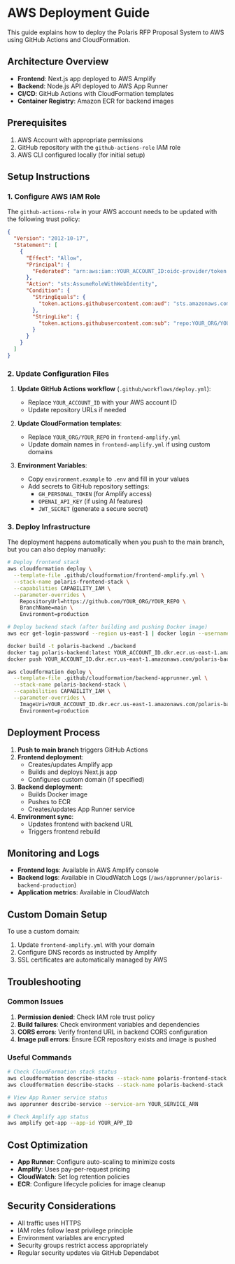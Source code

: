 # AWS Deployment Guide

This guide explains how to deploy the Polaris RFP Proposal System to AWS using GitHub Actions and CloudFormation.

## Architecture Overview

- **Frontend**: Next.js app deployed to AWS Amplify
- **Backend**: Node.js API deployed to AWS App Runner
- **CI/CD**: GitHub Actions with CloudFormation templates
- **Container Registry**: Amazon ECR for backend images

## Prerequisites

1. AWS Account with appropriate permissions
2. GitHub repository with the `github-actions-role` IAM role
3. AWS CLI configured locally (for initial setup)

## Setup Instructions

### 1. Configure AWS IAM Role

The `github-actions-role` in your AWS account needs to be updated with the following trust policy:

```json
{
  "Version": "2012-10-17",
  "Statement": [
    {
      "Effect": "Allow",
      "Principal": {
        "Federated": "arn:aws:iam::YOUR_ACCOUNT_ID:oidc-provider/token.actions.githubusercontent.com"
      },
      "Action": "sts:AssumeRoleWithWebIdentity",
      "Condition": {
        "StringEquals": {
          "token.actions.githubusercontent.com:aud": "sts.amazonaws.com"
        },
        "StringLike": {
          "token.actions.githubusercontent.com:sub": "repo:YOUR_ORG/YOUR_REPO:*"
        }
      }
    }
  ]
}
```

### 2. Update Configuration Files

1. **Update GitHub Actions workflow** (`.github/workflows/deploy.yml`):
   - Replace `YOUR_ACCOUNT_ID` with your AWS account ID
   - Update repository URLs if needed

2. **Update CloudFormation templates**:
   - Replace `YOUR_ORG/YOUR_REPO` in `frontend-amplify.yml`
   - Update domain names in `frontend-amplify.yml` if using custom domains

3. **Environment Variables**:
   - Copy `environment.example` to `.env` and fill in your values
   - Add secrets to GitHub repository settings:
     - `GH_PERSONAL_TOKEN` (for Amplify access)
     - `OPENAI_API_KEY` (if using AI features)
     - `JWT_SECRET` (generate a secure secret)

### 3. Deploy Infrastructure

The deployment happens automatically when you push to the main branch, but you can also deploy manually:

```bash
# Deploy frontend stack
aws cloudformation deploy \
  --template-file .github/cloudformation/frontend-amplify.yml \
  --stack-name polaris-frontend-stack \
  --capabilities CAPABILITY_IAM \
  --parameter-overrides \
    RepositoryUrl=https://github.com/YOUR_ORG/YOUR_REPO \
    BranchName=main \
    Environment=production

# Deploy backend stack (after building and pushing Docker image)
aws ecr get-login-password --region us-east-1 | docker login --username AWS --password-stdin YOUR_ACCOUNT_ID.dkr.ecr.us-east-1.amazonaws.com

docker build -t polaris-backend ./backend
docker tag polaris-backend:latest YOUR_ACCOUNT_ID.dkr.ecr.us-east-1.amazonaws.com/polaris-backend:latest
docker push YOUR_ACCOUNT_ID.dkr.ecr.us-east-1.amazonaws.com/polaris-backend:latest

aws cloudformation deploy \
  --template-file .github/cloudformation/backend-apprunner.yml \
  --stack-name polaris-backend-stack \
  --capabilities CAPABILITY_IAM \
  --parameter-overrides \
    ImageUri=YOUR_ACCOUNT_ID.dkr.ecr.us-east-1.amazonaws.com/polaris-backend:latest \
    Environment=production
```

## Deployment Process

1. **Push to main branch** triggers GitHub Actions
2. **Frontend deployment**:
   - Creates/updates Amplify app
   - Builds and deploys Next.js app
   - Configures custom domain (if specified)
3. **Backend deployment**:
   - Builds Docker image
   - Pushes to ECR
   - Creates/updates App Runner service
4. **Environment sync**:
   - Updates frontend with backend URL
   - Triggers frontend rebuild

## Monitoring and Logs

- **Frontend logs**: Available in AWS Amplify console
- **Backend logs**: Available in CloudWatch Logs (`/aws/apprunner/polaris-backend-production`)
- **Application metrics**: Available in CloudWatch

## Custom Domain Setup

To use a custom domain:

1. Update `frontend-amplify.yml` with your domain
2. Configure DNS records as instructed by Amplify
3. SSL certificates are automatically managed by AWS

## Troubleshooting

### Common Issues

1. **Permission denied**: Check IAM role trust policy
2. **Build failures**: Check environment variables and dependencies
3. **CORS errors**: Verify frontend URL in backend CORS configuration
4. **Image pull errors**: Ensure ECR repository exists and image is pushed

### Useful Commands

```bash
# Check CloudFormation stack status
aws cloudformation describe-stacks --stack-name polaris-frontend-stack
aws cloudformation describe-stacks --stack-name polaris-backend-stack

# View App Runner service status
aws apprunner describe-service --service-arn YOUR_SERVICE_ARN

# Check Amplify app status
aws amplify get-app --app-id YOUR_APP_ID
```

## Cost Optimization

- **App Runner**: Configure auto-scaling to minimize costs
- **Amplify**: Uses pay-per-request pricing
- **CloudWatch**: Set log retention policies
- **ECR**: Configure lifecycle policies for image cleanup

## Security Considerations

- All traffic uses HTTPS
- IAM roles follow least privilege principle
- Environment variables are encrypted
- Security groups restrict access appropriately
- Regular security updates via GitHub Dependabot
